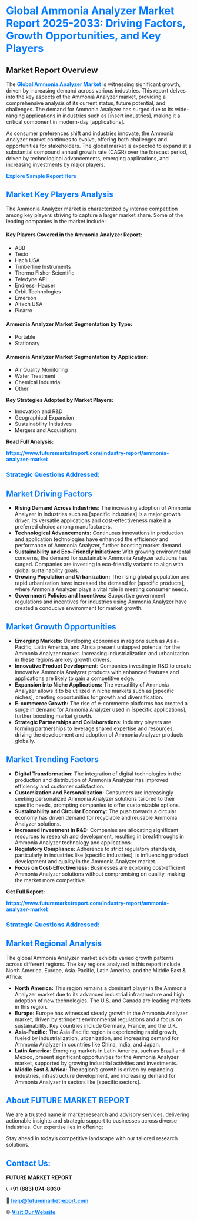 <h1 style="color: #007BFF;">Global Ammonia Analyzer Market Report 2025-2033: Driving Factors, Growth Opportunities, and Key Players</h1>

<section id="overview">
<h2>Market Report Overview</h2>
<p>The <a href="https://www.futuremarketreport.com/industry-report/ammonia-analyzer-market" style="color: #007BFF; text-decoration: none;"><strong>Global Ammonia Analyzer Market</strong></a> is witnessing significant growth, driven by increasing demand across various industries. This report delves into the key aspects of the Ammonia Analyzer market, providing a comprehensive analysis of its current status, future potential, and challenges. The demand for Ammonia Analyzer has surged due to its wide-ranging applications in industries such as [insert industries], making it a critical component in modern-day [applications].</p>
<p>As consumer preferences shift and industries innovate, the Ammonia Analyzer market continues to evolve, offering both challenges and opportunities for stakeholders. The global market is expected to expand at a substantial compound annual growth rate (CAGR) over the forecast period, driven by technological advancements, emerging applications, and increasing investments by major players.</p>
</section>

<section id="overview">
<p><a href="https://www.futuremarketreport.com/request-sample/reportId=59791" style="color: #007BFF; text-decoration: none;"><strong>Explore Sample Report Here</strong></a></p>
</section>

<section id="key-players">
<h2 style="color: #007BFF;">Market Key Players Analysis</h2>
<p>The Ammonia Analyzer market is characterized by intense competition among key players striving to capture a larger market share. Some of the leading companies in the market include:</p>
<h4>Key Players Covered in the Ammonia Analyzer Report:</h4>
<ul><li>ABB</li><li>Testo</li><li>Hach USA</li><li>Timberline Instruments</li><li>Thermo Fisher Scientific</li><li>Teledyne API</li><li>Endress+Hauser</li><li>Orbit Technologies</li><li>Emerson</li><li>Altech USA</li><li>Picarro</li></ul>
<h4>Ammonia Analyzer Market Segmentation by Type:</h4>
<ul><li>Portable</li><li>Stationary</li></ul>

<h4>Ammonia Analyzer Market Segmentation by Application:</h4>
<ul><li>Air Quality Monitoring</li><li>Water Treatment</li><li>Chemical Industrial</li><li>Other</li></ul>
<p><strong>Key Strategies Adopted by Market Players:</strong></p>
<ul>
<li>Innovation and R&D</li>
<li>Geographical Expansion</li>
<li>Sustainability Initiatives</li>
<li>Mergers and Acquisitions</li>
</ul>
</section>

<section>
<p><strong>Read Full Analysis: </strong></p><a href="https://www.futuremarketreport.com/industry-report/ammonia-analyzer-market" style="color: #007BFF; text-decoration: none;"><strong>https://www.futuremarketreport.com/industry-report/ammonia-analyzer-market</strong></a>
<h3 style="color: #007BFF;">Strategic Questions Addressed:</h3>
</section>

<section id="driving-factors">
<h2 style="color: #007BFF;">Market Driving Factors</h2>
<ul>
<li><strong>Rising Demand Across Industries:</strong> The increasing adoption of Ammonia Analyzer in industries such as [specific industries] is a major growth driver. Its versatile applications and cost-effectiveness make it a preferred choice among manufacturers.</li>
<li><strong>Technological Advancements:</strong> Continuous innovations in production and application technologies have enhanced the efficiency and performance of Ammonia Analyzer, further boosting market demand.</li>
<li><strong>Sustainability and Eco-Friendly Initiatives:</strong> With growing environmental concerns, the demand for sustainable Ammonia Analyzer solutions has surged. Companies are investing in eco-friendly variants to align with global sustainability goals.</li>
<li><strong>Growing Population and Urbanization:</strong> The rising global population and rapid urbanization have increased the demand for [specific products], where Ammonia Analyzer plays a vital role in meeting consumer needs.</li>
<li><strong>Government Policies and Incentives:</strong> Supportive government regulations and incentives for industries using Ammonia Analyzer have created a conducive environment for market growth.</li>
</ul>
</section>

<section id="growth-opportunities">
<h2 style="color: #007BFF;">Market Growth Opportunities</h2>
<ul>
<li><strong>Emerging Markets:</strong> Developing economies in regions such as Asia-Pacific, Latin America, and Africa present untapped potential for the Ammonia Analyzer market. Increasing industrialization and urbanization in these regions are key growth drivers.</li>
<li><strong>Innovative Product Development:</strong> Companies investing in R&D to create innovative Ammonia Analyzer products with enhanced features and applications are likely to gain a competitive edge.</li>
<li><strong>Expansion into Niche Applications:</strong> The versatility of Ammonia Analyzer allows it to be utilized in niche markets such as [specific niches], creating opportunities for growth and diversification.</li>
<li><strong>E-commerce Growth:</strong> The rise of e-commerce platforms has created a surge in demand for Ammonia Analyzer used in [specific applications], further boosting market growth.</li>
<li><strong>Strategic Partnerships and Collaborations:</strong> Industry players are forming partnerships to leverage shared expertise and resources, driving the development and adoption of Ammonia Analyzer products globally.</li>
</ul>
</section>

<section id="trending-factors">
<h2 style="color: #007BFF;">Market Trending Factors</h2>
<ul>
<li><strong>Digital Transformation:</strong> The integration of digital technologies in the production and distribution of Ammonia Analyzer has improved efficiency and customer satisfaction.</li>
<li><strong>Customization and Personalization:</strong> Consumers are increasingly seeking personalized Ammonia Analyzer solutions tailored to their specific needs, prompting companies to offer customizable options.</li>
<li><strong>Sustainability and Circular Economy:</strong> The push towards a circular economy has driven demand for recyclable and reusable Ammonia Analyzer solutions.</li>
<li><strong>Increased Investment in R&D:</strong> Companies are allocating significant resources to research and development, resulting in breakthroughs in Ammonia Analyzer technology and applications.</li>
<li><strong>Regulatory Compliance:</strong> Adherence to strict regulatory standards, particularly in industries like [specific industries], is influencing product development and quality in the Ammonia Analyzer market.</li>
<li><strong>Focus on Cost-Effectiveness:</strong> Businesses are exploring cost-efficient Ammonia Analyzer solutions without compromising on quality, making the market more competitive.</li>
</ul>
</section>

<section>
<p><strong>Get Full Report: </strong></p><a href="https://www.futuremarketreport.com/industry-report/ammonia-analyzer-market" style="color: #007BFF; text-decoration: none;"><strong>https://www.futuremarketreport.com/industry-report/ammonia-analyzer-market</strong></a>
<h3 style="color: #007BFF;">Strategic Questions Addressed:</h3>
</section>


<section id="regional-analysis">
<h2 style="color: #007BFF;">Market Regional Analysis</h2>
<p>The global Ammonia Analyzer market exhibits varied growth patterns across different regions. The key regions analyzed in this report include North America, Europe, Asia-Pacific, Latin America, and the Middle East & Africa:</p>
<ul>
<li><strong>North America:</strong> This region remains a dominant player in the Ammonia Analyzer market due to its advanced industrial infrastructure and high adoption of new technologies. The U.S. and Canada are leading markets in this region.</li>
<li><strong>Europe:</strong> Europe has witnessed steady growth in the Ammonia Analyzer market, driven by stringent environmental regulations and a focus on sustainability. Key countries include Germany, France, and the U.K.</li>
<li><strong>Asia-Pacific:</strong> The Asia-Pacific region is experiencing rapid growth, fueled by industrialization, urbanization, and increasing demand for Ammonia Analyzer in countries like China, India, and Japan.</li>
<li><strong>Latin America:</strong> Emerging markets in Latin America, such as Brazil and Mexico, present significant opportunities for the Ammonia Analyzer market, supported by growing industrial activities and investments.</li>
<li><strong>Middle East & Africa:</strong> The region’s growth is driven by expanding industries, infrastructure development, and increasing demand for Ammonia Analyzer in sectors like [specific sectors].</li>
</ul>
</section>

<footer>
<h2 style="color: #007BFF;">About FUTURE MARKET REPORT</h2>
<p>We are a trusted name in market research and advisory services, delivering actionable insights and strategic support to businesses across diverse industries. Our expertise lies in offering:</p>

<p>Stay ahead in today’s competitive landscape with our tailored research solutions.</p>

<h2 style="color: #007BFF;">Contact Us:</h2>
<p><strong>FUTURE MARKET REPORT</strong></p>
<p>📞 <strong>+91 (883) 074-8030</strong></p>
<p>📧 <strong><a href="mailto:help@futuremarketreport.com" style="color: #007BFF;">help@futuremarketreport.com</a></strong></p>
<p>🌐 <strong><a href="https://www.futuremarketreport.com/" style="color: #007BFF;">Visit Our Website</a></strong></p>
</footer>